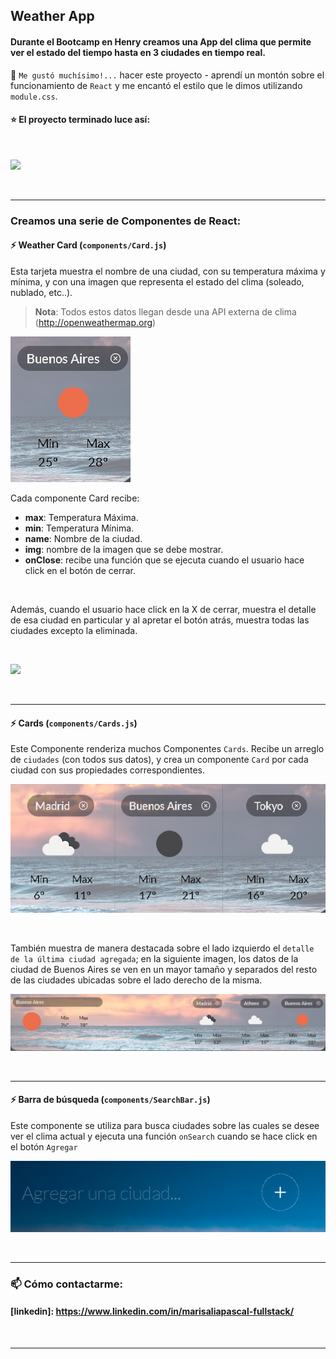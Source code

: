 ## Weather App

#### Durante el Bootcamp en Henry creamos una App del clima que permite ver el estado del tiempo hasta en 3 ciudades en tiempo real. 

💖 `Me gustó muchísimo!...` hacer este proyecto - aprendí un montón sobre el funcionamiento de `React` y me encantó el estilo que le dimos utilizando `module.css`.

#### ⭐️ El proyecto terminado luce así:
<br>

![](./img/Cards_5.png)

<br>

---

### Creamos una serie de Componentes de React:

#### ⚡ Weather Card (`components/Card.js`)

Esta tarjeta muestra el nombre de una ciudad, con su temperatura máxima y mínima, y con una imagen que representa el estado del clima (soleado, nublado, etc..).

> **Nota**: Todos estos datos llegan desde una API externa de clima (http://openweathermap.org)
> 

![](./img/WeatherCard_2.png)

Cada componente Card recibe:
- **max**: Temperatura Máxima.
- **min**: Temperatura Mínima.
- **name**: Nombre de la ciudad.
- **img**: nombre de la imagen que se debe mostrar.
- **onClose**: recibe una función que se ejecuta cuando el usuario hace click en el botón de cerrar.

<br>

Además, cuando el usuario hace click en la X de cerrar, muestra el detalle de esa ciudad en particular y al apretar el botón atrás, muestra todas las ciudades excepto la eliminada.

<br>

![](./img/Cards_4.png)

<br>

---

#### ⚡ Cards (`components/Cards.js`)

Este Componente renderiza muchos Componentes `Cards`. Recibe un arreglo de `ciudades` (con todos sus datos), y crea un componente `Card` por cada ciudad con sus propiedades correspondientes.

![](./img/Cards_2.png)

<br>

También muestra de manera destacada sobre el lado izquierdo el `detalle de la última ciudad agregada`; en la siguiente imagen, los datos de la ciudad de Buenos Aires se ven en un mayor tamaño y separados del resto de las ciudades ubicadas sobre el lado derecho de la misma. 

![](./img/Cards_7.png)

<br>

---

#### ⚡ Barra de búsqueda (`components/SearchBar.js`)

Este componente se utiliza para busca ciudades sobre las cuales se desee ver el clima actual y ejecuta una función `onSearch` cuando se hace click en el botón `Agregar`

![](./img/SearchBar_1.png)

<br>

---

### 📫 Cómo contactarme:

#### [linkedin]: https://www.linkedin.com/in/marisaliapascal-fullstack/

<br>

--- 
 

